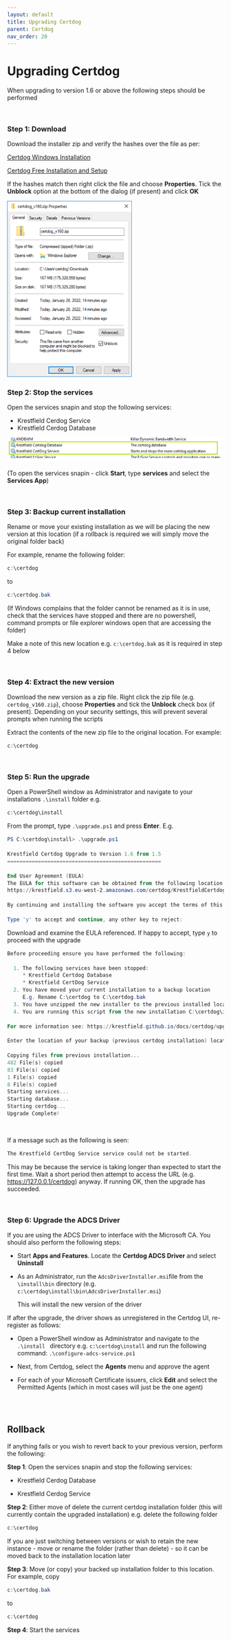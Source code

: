 ```yaml
---
layout: default
title: Upgrading Certdog
parent: Certdog
nav_order: 20
---
```


# Upgrading Certdog

When upgrading to version 1.6 or above the following steps should be performed

<br>

### Step 1: Download

Download the installer zip and verify the hashes over the file as per:

[Certdog Windows Installation](installation.html)

[Certdog Free Installation and Setup](#demo_quickstart,html) 

If the hashes match then right click the file and choose **Properties**. Tick the **Unblock** option at the bottom of the dialog (if present) and click **OK**

<img src=".\images\unblock_zip.png" alt="unblock" style="zoom:80%;" />



### Step 2: Stop the services

Open the services snapin and stop the following services:

* Krestfield Cerdog Service
* Krestfield Cerdog Database

![Certdog Services](.\images\upgrade_services.png)

(To open the services snapin - click **Start**, type **services** and select the **Services App**)

<br>

### Step 3: Backup current installation

Rename or move your existing installation as we will be placing the new version at this location (if a rollback is required we will simply move the original folder back)

For example, rename the following folder:

```powershell
c:\certdog
```

to

```powershell
c:\certdog.bak
```

(If Windows complains that the folder cannot be renamed as it is in use, check that the services have stopped and there are no powershell, command prompts or file explorer windows open that are accessing the folder)

Make a note of this new location e.g. ``c:\certdog.bak`` as it is required in step 4 below

<br>

### Step 4: Extract the new version

Download the new version as a zip file. Right click the zip file (e.g. ``certdog_v160.zip``), choose **Properties** and tick the **Unblock** check box (if present). Depending on your security settings, this will prevent several prompts when running the scripts  

Extract the contents of the new zip file to the original location. For example:

```powershell
c:\certdog
```

<br>

### Step 5: Run the upgrade

Open a PowerShell window as Administrator and navigate to your installations ``.\install`` folder e.g.

```powershell
c:\certdog\install
```

From the prompt, type ``.\upgrade.ps1`` and press **Enter**. E.g.

```powershell
PS C:\certdog\install> .\upgrade.ps1

Krestfield Certdog Upgrade to Version 1.6 from 1.5
==================================================

End User Agreement (EULA)
The EULA for this software can be obtained from the following location:
https://krestfield.s3.eu-west-2.amazonaws.com/certdog/KrestfieldCertdogEULA.pdf

By continuing and installing the software you accept the terms of this license agreement

Type 'y' to accept and continue, any other key to reject: 
```

Download and examine the EULA referenced. If happy to accept, type ``y`` to proceed with the upgrade

```powershell
Before proceeding ensure you have performed the following:

  1. The following services have been stopped:
     * Krestfield Certdog Database
     * Krestfield CertDog Service
  2. You have moved your current installation to a backup location
     E.g. Rename C:\certdog to C:\certdog.bak
  3. You have unzipped the new installer to the previous installed location E.g. C:\certdog
  4. You are running this script from the new installation C:\certdog\install\upgrade.ps1

For more information see: https://krestfield.github.io/docs/certdog/upgrading.html

Enter the location of your backup (previous certdog installation) location (e.g. c:\certdog.bak): c:\certdog.bak

Copying files from previous installation...
482 File(s) copied
83 File(s) copied
1 File(s) copied
8 File(s) copied
Starting services...
Starting database...
Starting certdog...
Upgrade Complete!
```

<br>

If a message such as the following is seen:

```powershell
The Krestfield CertDog Service service could not be started.
```

This may be because the service is taking longer than expected to start the first time. Wait a short period then attempt to access the URL (e.g. https://127.0.0.1/certdog) anyway. If running OK, then the upgrade has succeeded. 

<br>

### Step 6: Upgrade the ADCS Driver

If you are using the ADCS Driver to interface with the Microsoft CA. You should also perform the following steps:

* Start **Apps and Features**. Locate the **Certdog ADCS Driver** and select **Uninstall**
* As an Administrator, run the ``AdcsDriverInstaller.msi``file from the ``\install\bin`` directory (e.g. ``c:\certdog\install\bin\AdcsDriverInstaller.msi``)

  This will install the new version of the driver  
  

If after the upgrade, the driver shows as unregistered in the Certdog UI, re-register as follows:    

* Open a PowerShell window as Administrator and navigate to the ``.\install `` directory e.g. ``c:\certdog\install`` and run the following command:  ``.\configure-adcs-service.ps1``

* Next, from Certdog, select the **Agents** menu and approve the agent  

* For each of your Microsoft Certificate issuers, click **Edit** and select the Permitted Agents (which in most cases will just be the one agent)

<br>

<br>

## Rollback

If anything fails or you wish to revert back to your previous version, perform the following:

**Step 1**: Open the services snapin and stop the following services:

* Krestfield Cerdog Database

* Krestfield Cerdog Service

**Step 2**: Either move of delete the current certdog installation folder (this will currently contain the upgraded installation) e.g. delete the following folder

```powershell
c:\certdog
```

If you are just switching between versions or wish to retain the new instance - move or rename the folder (rather than delete) - so it can be moved back to the installation location later

**Step 3**: Move (or copy) your backed up installation folder to this location. For example, copy

```powershell
c:\certdog.bak
```

to

```powershell
c:\certdog
```

**Step 4**: Start the services

<br>
